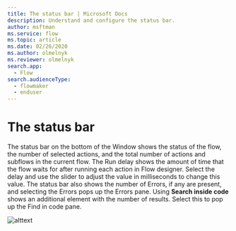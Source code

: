 ```yaml
---
title: The status bar | Microsoft Docs
description: Understand and configure the status bar.
author: msftman
ms.service: flow
ms.topic: article
ms.date: 02/26/2020
ms.author: olmelnyk
ms.reviewer: olmelnyk
search.app: 
  - Flow
search.audienceType: 
  - flowmaker
  - enduser
---
```


# The status bar

The status bar on the bottom of the Window shows the status of the flow, the number of selected actions, and the total number of actions and subflows in the current flow. The Run delay shows the amount of time that the flow waits for after running each action in Flow designer. Select the delay and use the slider to adjust the value in milliseconds to change this value. The status bar also shows the number of Errors, if any are present, and selecting the Errors pops up the Errors pane. Using **Search inside code** shows an additional element with the number of results. Select this to pop up the Find in code pane.

![alttext](\media\imgname.png)